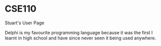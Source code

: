 # CSE110
Stuart's User Page

Delphi is my favourite programming language because it was the first I learnt in high school and have since never seen it being used anywhere.